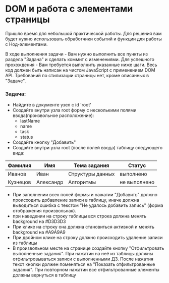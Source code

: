 # DOM и работа с элементами страницы

Пришло время для небольшой практической работы. Для решения вам будет нужно использовать обработчики событий и функции для работы с Нод-элементами.

В ходе выполнения задачи -  Вам нужно выполнить все пункты из раздела "Задача" и сделать коммит с изменениями.
Для успешного прохождения - Вам требуется выполнить указанные ниже шаги. Весь код должен быть написан на чистом JavaScript с применением DOM API. Требований по стилизации страницы нет, кроме описанных в "Задаче".

### Задача:

* Найдите в документе узел с id 'root'
* Создайте внутри узла root форму с несколькими полями ввода(произвольное расположение):
  * lastName
  * name
  * task
  * status
* Создайте кнопку "Добавить"
* Создайте внутри узла root (после полей ввода) таблицу следующего вида:

| Фамилия  | Имя       | Тема задания     | Статус       |
|----------|-----------|------------------|--------------|
| Иванов   | Иван      | Структуры данных | выполнено    |
| Кузнецов | Александр | Алгоритмы        | не выполнено |
* При заполнении всех полей формы и нажатии "Добавить" должно происходить добавление записи в таблицу, иначе должна выводиться ошибка с текстом "Не удалось добавить запись" (форма отображения произвольная).
* при наведении на строку таблицы вся строка должна менять background на #D3D3D3
* При клике на строку она должна становиться активной и менять background на #A9A9A9
* При двойном клике на строку должно происходить удаление записи из таблицы
* В произвольном месте на странице создайте кнопку "Отфильтровать выполненные задания". При нажатии на неё из таблицы должны отфильтровываться записи с выполненными ДЗ. После нажатия текст кнопки должен поменяться на "Показать отфильтрованные задания". При повторном нажатии все отфильтрованные элементы должны вернуться в таблицу 
